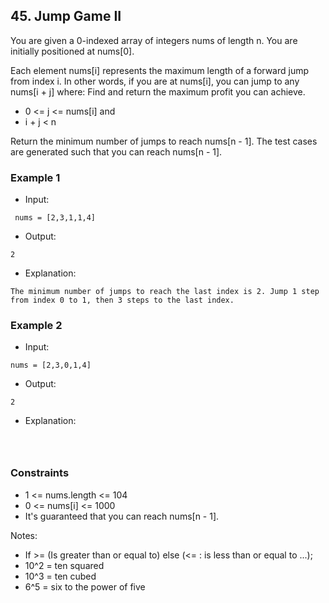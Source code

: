 ## 45. Jump Game II

You are given a 0-indexed array of integers nums of length n. You are initially positioned at nums[0].

Each element nums[i] represents the maximum length of a forward jump from index i. In other words, if you are at nums[i], you can jump to any nums[i + j] where:
Find and return the maximum profit you can achieve.

- 0 <= j <= nums[i] and
- i + j < n

Return the minimum number of jumps to reach nums[n - 1]. The test cases are generated such that you can reach nums[n - 1].


### Example 1

- Input:

```
 nums = [2,3,1,1,4]
```

- Output:

```shell
2
```

- Explanation: 
```shell
The minimum number of jumps to reach the last index is 2. Jump 1 step from index 0 to 1, then 3 steps to the last index.
```
### Example 2

- Input:

```
nums = [2,3,0,1,4]

```

- Output:

```shell
2

```
- Explanation: 
```shell

 
```


### Constraints
- 1 <= nums.length <= 104
- 0 <= nums[i] <= 1000
- It's guaranteed that you can reach nums[n - 1].

  
Notes:

- If >= (Is greater than or equal to) else (<= : is less than or equal to ...);
- 10^2 = ten squared
- 10^3 = ten cubed
- 6^5 = six to the power of five
